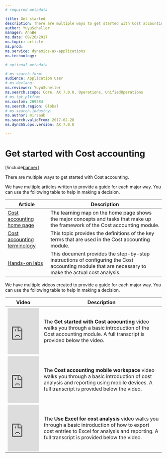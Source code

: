 ```yaml
---
# required metadata

title: Get started 
description: There are multiple ways to get started with Cost accounting. 
author: YuyuScheller
manager: AnnBe
ms.date: 09/26/2017
ms.topic: article
ms.prod: 
ms.service: dynamics-ax-applications
ms.technology: 

# optional metadata

# ms.search.form:  
audience: Application User
# ms.devlang: 
ms.reviewer: YuyuScheller
ms.search.scope: Core, AX 7.0.0, Operations, UnifiedOperations
# ms.tgt_pltfrm: 
ms.custom: 269384
ms.search.region: Global
# ms.search.industry: 
ms.author: mirzaab
ms.search.validFrom: 2017-02-28
ms.dyn365.ops.version: AX 7.0.0

---
```


# Get started with Cost accounting

[!include[banner](../includes/banner.md)]

There are multiple ways to get started with Cost accounting. 

We have multiple articles written to provide a guide for each major way. You can use the following table to help in making a decision.

| Article        | Description    | 
| ------------- |-------------| 
| [Cost accounting home page](cost-accounting-home-page.md) | The learning map on the home page shows the major concepts and tasks that make up the framework of the Cost accounting module. 
| [Cost accounting terminology](terms-cost-accounting.md)   | This topic provides the definitions of the key terms that are used in the Cost accounting module.|
| [Hands-on labs](https://mbs.microsoft.com/customersource/northamerica/AX/learning/documentation/white-papers/msd365optgtstcostacc)| This document provides the step-by-step instructions of configuring the Cost accounting module that are necessary to make the actual cost analysis.   |

We have multiple videos created to provide a guide for each major way. You can use the following table to help in making a decision.

| Video         | Description    | 
| ------------- |-------------| 
| <iframe width="100%"  src="https://www.youtube.com/embed/1pUDtJQZ8FU" frameborder="0" allowfullscreen></iframe> | The **Get started with Cost acocunting** video walks you through a basic introduction of the Cost accounting module. A full transcript is provided below the video.|
| <iframe width="100%"  src="https://www.youtube.com/embed/imsuTg8rUVk" frameborder="0" allowfullscreen></iframe> | The **Cost accounting mobile workspace** video walks you through a basic introduction of cost analysis and reporting using mobile devices. A full transcript is provided below the video.|
| <iframe width="100%" src="https://www.youtube.com/embed/-HKHYdClvx8" frameborder="0" allowfullscreen></iframe>  | The **Use Excel for cost analysis** video walks you through a basic introduction of how to export cost entries to Excel for analysis and reporting. A full transcript is provided below the video.|




